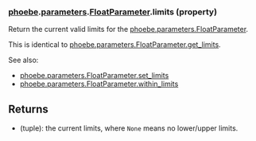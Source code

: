 ### [phoebe](phoebe.md).[parameters](phoebe.parameters.md).[FloatParameter](phoebe.parameters.FloatParameter.md).limits (property)




Return the current valid limits for the [phoebe.parameters.FloatParameter](phoebe.parameters.FloatParameter.md).

This is identical to [phoebe.parameters.FloatParameter.get_limits](phoebe.parameters.FloatParameter.get_limits.md).

See also:
* [phoebe.parameters.FloatParameter.set_limits](phoebe.parameters.FloatParameter.set_limits.md)
* [phoebe.parameters.FloatParameter.within_limits](phoebe.parameters.FloatParameter.within_limits.md)

Returns
--------
* (tuple): the current limits, where `None` means no lower/upper limits.

